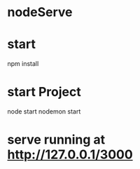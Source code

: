 # nodeServe
 
# start

npm install

# start Project

node start
nodemon start

# serve running at http://127.0.0.1/3000
